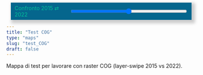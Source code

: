 ```yaml
---
title: "Test COG"
type: "maps"
slug: "test_COG"
draft: false
---
```


<!-- UI specifica per questa mappa: slider layer-swipe -->
<div id="cog-swipe-wrapper">
  <label for="cog-swipe">Confronto 2015 ⇄ 2022</label>
  <input id="cog-swipe" type="range" min="0" max="100" value="50" />
</div>

<style>
  /* Posizionamento overlay dello slider (solo per questa pagina) */
  #cog-swipe-wrapper{
    position:absolute;
    z-index:5;
    top:0.5em;
    left:50%;
    transform:translateX(-50%);
    background: rgba(5,102,141,1);
    color: rgba(2,195,154,1);
    padding: 6px 10px;
    box-shadow: 5px 5px 8px 4px rgba(0,0,0,0.2);
    border-radius: 0;
    display:flex;
    align-items:center;
    gap:.5em;
    font-size:14px;
  }
  #cog-swipe{
    width: 36vw;
  }
</style>

Mappa di test per lavorare con raster COG (layer-swipe 2015 vs 2022).
